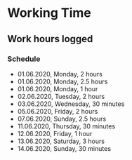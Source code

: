 # Working Time

## Work hours logged

### Schedule

- 01.06.2020, Monday, 2 hours
- 01.06.2020, Monday, 2.5 hours
- 01.06.2020, Monday, 1 hour
- 02.06.2020, Tuesday, 2 hours
- 03.06.2020, Wednesday, 30 minutes
- 05.06.2020, Friday, 2 hours
- 07.06.2020, Sunday, 2.5 hours
- 11.06.2020, Thursday, 30 minutes
- 12.06.2020, Friday, 1 hour
- 13.06.2020, Saturday, 3 hours
- 14.06.2020, Sunday, 30 minutes
